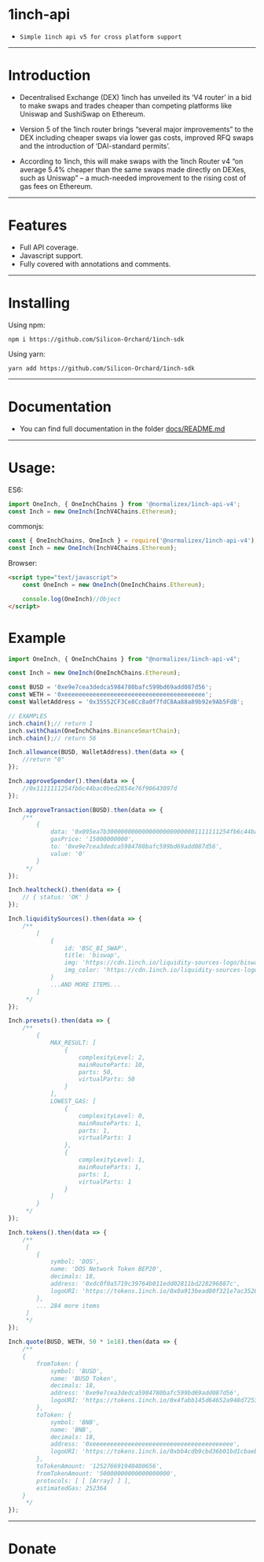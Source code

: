 # 1inch-api


* `Simple 1inch api v5 for cross platform support`
***
# Introduction
- Decentralised Exchange (DEX) 1inch has unveiled its ‘V4 router’ in a bid to make swaps and trades cheaper than competing platforms like Uniswap and SushiSwap on Ethereum.

-  Version 5 of the 1inch router brings “several major improvements” to the DEX including cheaper swaps via lower gas costs, improved RFQ swaps and the introduction of ‘DAI-standard permits’.

- According to 1inch, this will make swaps with the 1inch Router v4 “on average 5.4% cheaper than the same swaps made directly on DEXes, such as Uniswap” – a much-needed improvement to the rising cost of gas fees on Ethereum.
***
# Features
* Full API coverage.
* Javascript support.
* Fully covered with annotations and comments.
***
# Installing
Using npm:
```console
npm i https://github.com/Silicon-Orchard/1inch-sdk
```
Using yarn:
```console
yarn add https://github.com/Silicon-Orchard/1inch-sdk
```

***
# Documentation
* You can find full documentation in the folder [docs/README.md](./docs/README.md)
***
# Usage:
ES6:
```js
import OneInch, { OneInchChains } from '@normalizex/1inch-api-v4';
const Inch = new OneInch(InchV4Chains.Ethereum);
```
commonjs:
```js
const { OneInchChains, OneInch } = require('@normalizex/1inch-api-v4');
const Inch = new OneInch(InchV4Chains.Ethereum);
```
Browser:
```html
<script type="text/javascript">
	const OneInch = new OneInch(OneInchChains.Ethereum);

	console.log(OneInch)//Object
</script>
```

# Example
```js
import OneInch, { OneInchChains } from "@normalizex/1inch-api-v4";

const Inch = new OneInch(OneInchChains.Ethereum);

const BUSD = '0xe9e7cea3dedca5984780bafc599bd69add087d56';
const WETH = '0xeeeeeeeeeeeeeeeeeeeeeeeeeeeeeeeeeeeeeeee';
const WalletAddress = '0x35552CF3Ce8Cc8a0f7fdC8Aa88a89b92e9Ab5FdB';

// EXAMPLES
inch.chain();// return 1
inch.swithChain(OneInchChains.BinanceSmartChain);
inch.chain();// return 56

Inch.allowance(BUSD, WalletAddress).then(data => {
	//return "0"
});

Inch.approveSpender().then(data => {
	//0x1111111254fb6c44bac0bed2854e76f90643097d
});

Inch.approveTransaction(BUSD).then(data => {
	/**
		{
			data: '0x095ea7b30000000000000000000000001111111254fb6c44bac0bed2854e76f90643097dffffffffffffffffffffffffffffffffffffffffffffffffffffffffffffffff',
			gasPrice: '15000000000',
			to: '0xe9e7cea3dedca5984780bafc599bd69add087d56',
			value: '0'
		}
	 */
});

Inch.healtcheck().then(data => {
	// { status: 'OK' }
});

Inch.liquiditySources().then(data => {
	/**
		[
			{
				id: 'BSC_BI_SWAP',
				title: 'biswap',
				img: 'https://cdn.1inch.io/liquidity-sources-logo/biswap.png',
				img_color: 'https://cdn.1inch.io/liquidity-sources-logo/biswap_color.png'
			}
			...AND MORE ITEMS...
		]
	 */
});

Inch.presets().then(data => {
	/**
		{
			MAX_RESULT: [
				{
					complexityLevel: 2,
					mainRouteParts: 10,
					parts: 50,
					virtualParts: 50
				}
			],
			LOWEST_GAS: [
				{
					complexityLevel: 0,
					mainRouteParts: 1,
					parts: 1,
					virtualParts: 1
				},
				{
					complexityLevel: 1,
					mainRouteParts: 1,
					parts: 1,
					virtualParts: 1
				}
			]
		}
	 */
});

Inch.tokens().then(data => {
	/**
	 [
		{
			symbol: 'DOS',
			name: 'DOS Network Token BEP20',
			decimals: 18,
			address: '0xdc0f0a5719c39764b011edd02811bd228296887c',
			logoURI: 'https://tokens.1inch.io/0x0a913bead80f321e7ac35285ee10d9d922659cb7.png'
		},
		... 284 more items
	 ]
	 */
});

Inch.quote(BUSD, WETH, 50 * 1e18).then(data => {
	/** 
	{
		fromToken: {
			symbol: 'BUSD',
			name: 'BUSD Token',
			decimals: 18,
			address: '0xe9e7cea3dedca5984780bafc599bd69add087d56',
			logoURI: 'https://tokens.1inch.io/0x4fabb145d64652a948d72533023f6e7a623c7c53.png'
		},
		toToken: {
			symbol: 'BNB',
			name: 'BNB',
			decimals: 18,
			address: '0xeeeeeeeeeeeeeeeeeeeeeeeeeeeeeeeeeeeeeeee',
			logoURI: 'https://tokens.1inch.io/0xbb4cdb9cbd36b01bd1cbaebf2de08d9173bc095c_1.png'
		},
		toTokenAmount: '125276691940480656',
		fromTokenAmount: '50000000000000000000',
		protocols: [ [ [Array] ] ],
		estimatedGas: 252364
	}
	 */
});
```
***
# Donate
